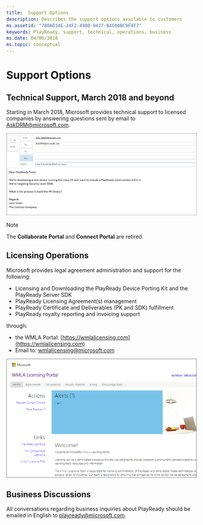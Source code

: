 ```yaml
---
title:  Support Options
description: Describes the support options available to customers
ms.assetid: "780AD34E-24F2-4980-9427-B4C04BC9F4F7"
keywords: PlayReady, support, technical, operations, business
ms.date: 04/06/2018
ms.topic: conceptual
---
```


# Support Options

## Technical Support, March 2018 and beyond

Starting in March 2018, Microsoft provides technical support to licensed companies by answering questions sent by email to [AskDRM@microsoft.com](mailto:AskDRM@microsoft.com).

![Sending email to AskDRM](images/send-to-askdrm.png)

>[!NOTE]
>The **Collaborate Portal** and **Connect Portal** are retired. 

## Licensing Operations

Microsoft provides legal agreement administration and support for the following:

* Licensing and Downloading the PlayReady Device Porting Kit and the PlayReady Server SDK
* PlayReady Licensing Agreement(s) management
* PlayReady Certificate and Deliverables (PK and SDK) fulfillment
* PlayReady royalty reporting and invoicing support 

through:

* the WMLA Portal: [https://wmlalicensing.com](https://wmlalicensing.com)
* Email to: [wmlalicensing@microsoft.com](mailto:wmlalicensing@microsoft.com)

![Website home page for WMLA licensing](images/website-wmlalicensing-home.png)


## Business Discussions

All conversations regarding business inquiries about PlayReady should be emailed in English to [playready@microsoft.com](mailto:playready@microsoft.com). 
